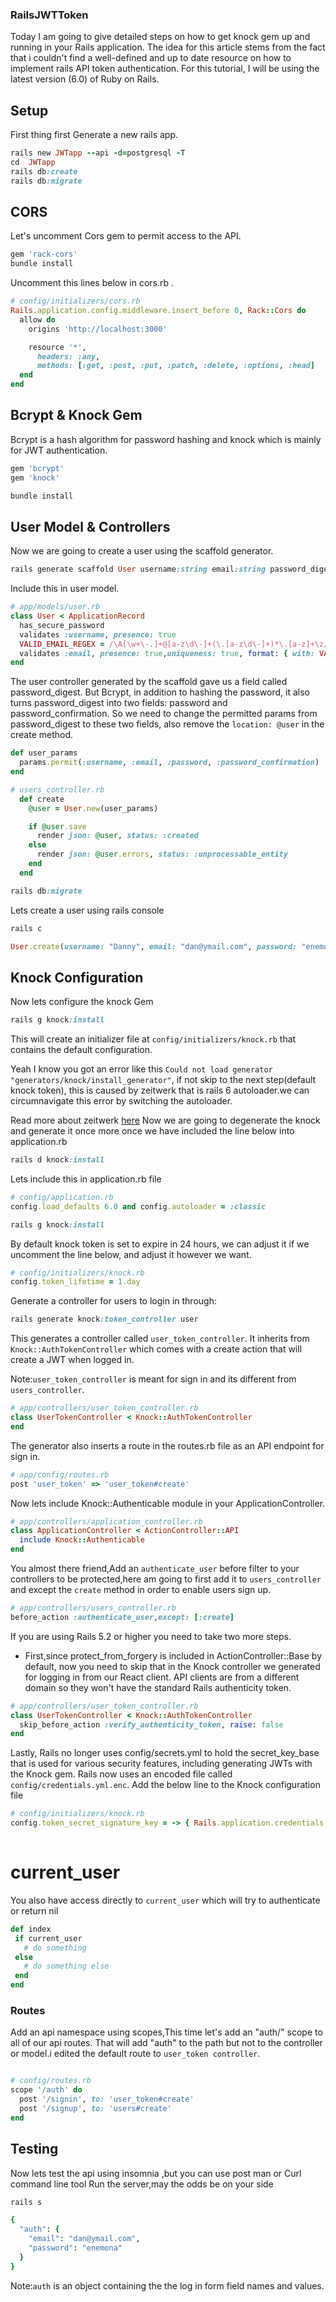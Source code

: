### RailsJWTToken
Today I am going to give detailed steps on how to get knock gem up and running in your Rails application. The idea for this article stems from the fact that i couldn't find a well-defined and up to date resource on how to implement rails API token authentication. For this tutorial, I will be using the latest version (6.0) of Ruby on Rails.

## Setup

First thing first Generate a new rails app.
````ruby 
rails new JWTapp --api -d=postgresql -T
cd  JWTapp
rails db:create
rails db:migrate


````
## CORS
Let's uncomment Cors gem to permit access to the API.
````ruby 
gem 'rack-cors'
bundle install
````
Uncomment this lines below in cors.rb .
````ruby 
# config/initializers/cors.rb
Rails.application.config.middleware.insert_before 0, Rack::Cors do
  allow do
    origins 'http://localhost:3000'

    resource '*',
      headers: :any,
      methods: [:get, :post, :put, :patch, :delete, :options, :head]
  end
end
````
## Bcrypt & Knock Gem
Bcrypt is a hash algorithm for password hashing and knock which is mainly for JWT authentication.
````ruby 
gem 'bcrypt'
gem 'knock'
````
````ruby 
bundle install
````
## User Model & Controllers
Now we are going to create a user using the scaffold generator.

````ruby 
rails generate scaffold User username:string email:string password_digest:string

````
Include this in user model.
````ruby 
# app/models/user.rb 
class User < ApplicationRecord
  has_secure_password
  validates :username, presence: true
  VALID_EMAIL_REGEX = /\A[\w+\-.]+@[a-z\d\-]+(\.[a-z\d\-]+)*\.[a-z]+\z/i.freeze
  validates :email, presence: true,uniqueness: true, format: { with: VALID_EMAIL_REGEX }
end
````


The user controller generated by the scaffold gave us a field called password_digest. But Bcrypt, in addition to hashing the password, it also turns password_digest into two fields: password and password_confirmation. So we need to change the permitted params from password_digest to these two fields, also remove the  `location: @user` in the create method.

````ruby
def user_params
  params.permit(:username, :email, :password, :password_confirmation)
end

````
````ruby 
# users_controller.rb 
  def create
    @user = User.new(user_params)

    if @user.save
      render json: @user, status: :created
    else
      render json: @user.errors, status: :unprocessable_entity
    end
  end
````
````ruby 
rails db:migrate
````
Lets create a user using rails console
````ruby
rails c
````
````ruby
User.create(username: "Danny", email: "dan@ymail.com", password: "enemona", password_confirmation: "enemona")
````
## Knock Configuration
Now lets configure the knock Gem
````ruby 
rails g knock:install
````
This will create an initializer file at `config/initializers/knock.rb` that contains the default configuration. 

Yeah I know you got an error like this `Could not load generator "generators/knock/install_generator"`, if not skip to the next step(default knock token), this is caused by zeitwerk that is rails 6 autoloader.we can circumnavigate this error by switching the autoloader.

Read more about zeitwerk [here](https://medium.com/cedarcode/understanding-zeitwerk-in-rails-6-f168a9f09a1f) 
Now we are going to degenerate the knock and generate it once more once we have included the line below into application.rb
````ruby 
rails d knock:install
````
 Lets include this in  application.rb file
````ruby 
# config/application.rb 
config.load_defaults 6.0 and config.autoloader = :classic
````
````ruby 
rails g knock:install
````
By default knock token is set to expire in 24 hours, we can adjust it if we uncomment the line below, and adjust it however we want.
````ruby 
# config/initializers/knock.rb 
config.token_lifetime = 1.day
````
Generate a controller for users to login in through:

````ruby 
rails generate knock:token_controller user
````
This generates a controller called `user_token_controller`. It inherits from `Knock::AuthTokenController` which comes with a create action that will create a JWT when logged in.

Note:`user_token_controller` is meant for sign in and its different from `users_controller`.

````ruby 
# app/controllers/user_token_controller.rb
class UserTokenController < Knock::AuthTokenController
end

````
The generator also inserts a  route in the routes.rb file as an API endpoint for sign in.
 
````ruby 
# app/config/routes.rb
post 'user_token' => 'user_token#create'
````
 Now lets include Knock::Authenticable module in your ApplicationController.
````ruby 
# app/controllers/application_controller.rb 
class ApplicationController < ActionController::API
  include Knock::Authenticable
end
````
You almost there friend,Add an `authenticate_user` before filter to your controllers to be protected,here am going to first add it to `users_controller` and except the `create` method in order to enable users sign up.

````ruby 
# app/controllers/users_controller.rb 
before_action :authenticate_user,except: [:create]

````
If you are using Rails 5.2 or higher you need to take two more steps.
- First,since protect_from_forgery is included in ActionController::Base by default, now you need to skip that in the Knock controller we generated for logging in from our React client. API clients are from a different domain so they won't have the standard Rails authenticity token.

````ruby 
# app/controllers/user_token_controller.rb
class UserTokenController < Knock::AuthTokenController
  skip_before_action :verify_authenticity_token, raise: false
end  
````
Lastly, Rails no longer uses config/secrets.yml to hold the secret_key_base that is used for various security features, including generating JWTs with the Knock gem. Rails now uses an encoded file called `config/credentials.yml.enc`. Add the below line to the Knock configuration file
````ruby 
# config/initializers/knock.rb 
config.token_secret_signature_key = -> { Rails.application.credentials.secret_key_base }
  
````
# current_user
You also have access directly to `current_user` which will try to authenticate or return nil
 ````ruby 
def index
  if current_user
    # do something
  else
    # do something else
  end
end
````
### Routes
Add an api namespace using scopes,This time let's add an "auth/" scope to all of our api routes. That will add "auth" to the path but not to the controller or model.i edited the default route to `user_token controller`.
````ruby 

# config/routes.rb 
scope '/auth' do
  post '/signin', to: 'user_token#create'
  post '/signup', to: 'users#create'
end
````
## Testing
Now lets test the api using insomnia ,but you can use post man or Curl command line tool
Run the server,may the odds be on your side
````ruby 
rails s
````
````ruby 
{
  "auth": {
    "email": "dan@ymail.com",
    "password": "enemona"
  }
}
````
Note:`auth` is  an object containing the the log in form field names and values.
